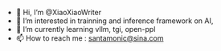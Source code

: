 - 👋 Hi, I’m @XiaoXiaoWriter
- 👀 I’m interested in trainning and inference framework on AI,
- 🌱 I’m currently learning vllm, tgi, open-ppl
- 📫 How to reach me : santamonic@sina.com

<!---
XiaoXiaoWriter/XiaoXiaoWriter is a ✨ special ✨ repository because its `README.md` (this file) appears on your GitHub profile.
You can click the Preview link to take a look at your changes.
--->
